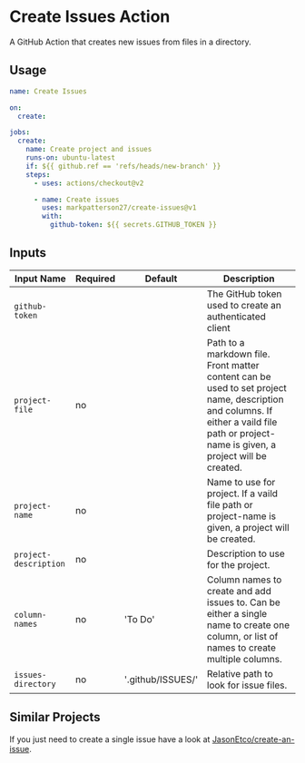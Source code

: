 # Create Issues Action

A GitHub Action that creates new issues from files in a directory.

## Usage

```yaml
name: Create Issues

on:
  create:

jobs:
  create:
    name: Create project and issues
    runs-on: ubuntu-latest
    if: ${{ github.ref == 'refs/heads/new-branch' }}
    steps:
      - uses: actions/checkout@v2

      - name: Create issues
        uses: markpatterson27/create-issues@v1
        with:
          github-token: ${{ secrets.GITHUB_TOKEN }}

```

## Inputs

| Input Name | Required | Default | Description |
|---|---|---|---|
| `github-token` |  |  | The GitHub token used to create an authenticated client |
| `project-file` | no |  | Path to a markdown file. Front matter content can be used to set project name, description and columns. If either a vaild file path or project-name is given, a project will be created. |
| `project-name` | no |  | Name to use for project. If a vaild file path or project-name is given, a project will be created. |
| `project-description` | no |  | Description to use for the project. |
| `column-names` | no | 'To Do' | Column names to create and add issues to. Can be either a single name to create one column, or list of names to create multiple columns. |
| `issues-directory` | no | '.github/ISSUES/' | Relative path to look for issue files. |

## Similar Projects

If you just need to create a single issue have a look at [JasonEtco/create-an-issue](https://github.com/JasonEtco/create-an-issue).
